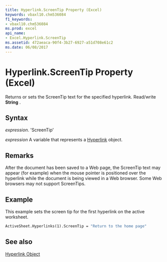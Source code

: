 ```yaml
---
title: Hyperlink.ScreenTip Property (Excel)
keywords: vbaxl10.chm536084
f1_keywords:
- vbaxl10.chm536084
ms.prod: excel
api_name:
- Excel.Hyperlink.ScreenTip
ms.assetid: 472aeaca-90f4-3b27-6927-a51d708e61c2
ms.date: 06/08/2017
---
```



# Hyperlink.ScreenTip Property (Excel)

Returns or sets the ScreenTip text for the specified hyperlink. Read/write  **String** .


## Syntax

 _expression_. 'ScreenTip'

 _expression_ A variable that represents a [Hyperlink](./Excel.Hyperlink.md) object.


## Remarks

After the document has been saved to a Web page, the ScreenTip text may appear (for example) when the mouse pointer is positioned over the hyperlink while the document is being viewed in a Web browser. Some Web browsers may not support ScreenTips.


## Example

This example sets the screen tip for the first hyperlink on the active worksheet.


```vb
ActiveSheet.Hyperlinks(1).ScreenTip = "Return to the home page"
```


## See also


[Hyperlink Object](Excel.Hyperlink.md)

